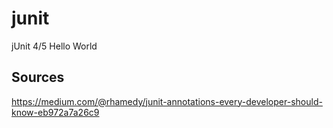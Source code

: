 # junit
jUnit 4/5  Hello World

## Sources
https://medium.com/@rhamedy/junit-annotations-every-developer-should-know-eb972a7a26c9
